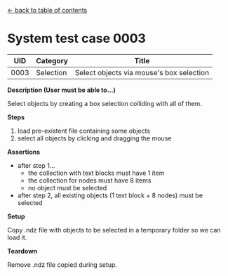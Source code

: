 
[← back to table of contents](../README.md)

# System test case 0003

| UID | Category | Title |
| --- | --- | --- |
| 0003 | Selection | Select objects via mouse's box selection |


**Description (User must be able to...)**

Select objects by creating a box selection colliding with all of them.

**Steps**

1. load pre-existent file containing some objects
1. select all objects by clicking and dragging the mouse

**Assertions**

- after step 1...
    - the collection with text blocks must have 1 item
    - the collection for nodes must have 8 items
    - no object must be selected
- after step 2, all existing objects (1 text block + 8 nodes) must be selected

**Setup**

Copy .ndz file with objects to be selected in a temporary folder so we can load it.

**Teardown**

Remove .ndz file copied during setup.
